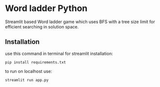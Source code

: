 # Word ladder Python
Streamlit based Word ladder game which uses BFS with a tree size limit for efficient searching in solution space.

## Installation

use this command in terminal for streamlit installation:
```
pip install requirements.txt
```

to run on localhost use:
```
streamlit run app.py
```
